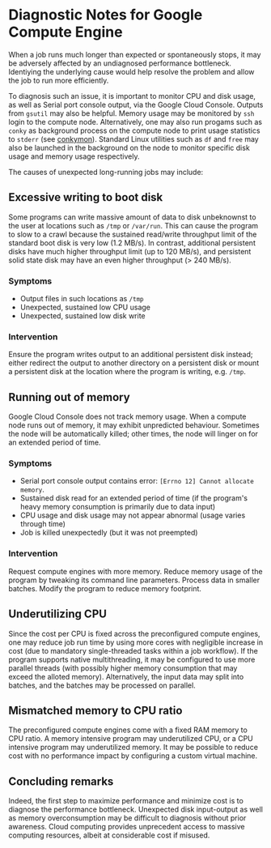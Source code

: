 # Diagnostic Notes for Google Compute Engine

When a job runs much longer than expected or spontaneously stops, it may be adversely affected by an undiagnosed performance bottleneck. Identiying the underlying cause would help resolve the problem and allow the job to run more efficiently.

To diagnosis such an issue, it is important to monitor CPU and disk usage, as well as Serial port console output, via the Google Cloud Console. Outputs from `gsutil` may also be helpful. Memory usage may be monitored by `ssh` login to the compute node. Alternatively, one may also run progams such as `conky` as background process on the compute node to print usage statistics to `stderr` (see [conkymon](https://github.com/djhshih/conkymon)). Standard Linux utilities such as `df` and `free` may also be launched in the background on the node to monitor specific disk usage and memory usage respectively.

The causes of unexpected long-running jobs may include:


## Excessive writing to boot disk

Some programs can write massive amount of data to disk unbeknownst to the user at locations such as `/tmp` or `/var/run`. This can cause the program to slow to a crawl because the sustained read/write throughput limit of the standard boot disk is very low (1.2 MB/s). In contrast, additional persistent disks have much higher throughput limit (up to 120 MB/s), and persistent solid state disk may have an even higher throughput (> 240 MB/s).

### Symptoms

- Output files in such locations as `/tmp`
- Unexpected, sustained low CPU usage
- Unexpected, sustained low disk write

### Intervention

Ensure the program writes output to an additional persistent disk instead; either redirect the output to another directory on a persistent disk or mount a persistent disk at the location where the program is writing, e.g. `/tmp`.


## Running out of memory

Google Cloud Console does not track memory usage. When a compute node runs out of memory, it may exhibit unpredicted behaviour. Sometimes the node will be automatically killed; other times, the node will linger on for an extended period of time.

### Symptoms

- Serial port console output contains error: `[Errno 12] Cannot allocate memory`.
- Sustained disk read for an extended period of time (if the program's heavy memory consumption is primarily due to data input)
- CPU usage and disk usage may not appear abnormal (usage varies through time)
- Job is killed unexpectedly (but it was not preempted)

### Intervention

Request compute engines with more memory. Reduce memory usage of the program by tweaking its command line parameters. Process data in smaller batches. Modify the program to reduce memory footprint.


## Underutilizing CPU

Since the cost per CPU is fixed across the preconfigured compute engines, one may reduce job run time by using more cores with negligible increase in cost (due to mandatory single-threaded tasks within a job workflow). If the program supports native multithreading, it may be configured to use more parallel threads (with possibly higher memory consumption that may exceed the alloted memory). Alternatively, the input data may split into batches, and the batches may be processed on parallel.


## Mismatched memory to CPU ratio

The preconfigured compute engines come with a fixed RAM memory to CPU ratio. A memory intensive program may underutilized CPU, or a CPU intensive program may underutilized memory. It may be possible to reduce cost with no performance impact by configuring a custom virtual machine.


## Concluding remarks

Indeed, the first step to maximize performance and minimize cost is to diagnose the performance bottleneck. Unexpected disk input-output as well as memory overconsumption may be difficult to diagnosis without prior awareness. Cloud computing provides unprecedent access to massive computing resources, albeit at considerable cost if misused.
